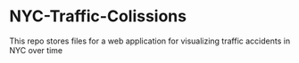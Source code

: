 # NYC-Traffic-Colissions
This repo stores files for a web application for visualizing traffic accidents in NYC over time 
